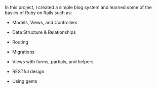 In this project, I created a simple blog system and learned some of the basics of Ruby on Rails such as:

* Models, Views, and Controllers

* Data Structure & Relationships

* Routing

* Migrations

* Views with forms, partials, and helpers

* RESTful design

* Using gems
